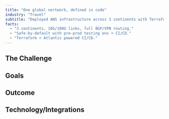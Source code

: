 ```yaml
---
title: "One global nertwork, defined in code"
industry: "Travel"
subtitle: "Deployed AWS infrastructure across 3 continents with Terraform."
facts:
  - "3 continents, 10G/100G links, full BGP/VPN routing."
  - "Safe-by-default with pre-prod testing env + CI/CD."
  - "Terraform + Atlantis powered CI/CD."
---
```

## The Challenge

## Goals

## Outcome

## Technology/Integrations